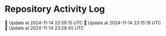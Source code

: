 # Repository Activity Log

🔄 Update at 2024-11-14 22:59:15 UTC
🔄 Update at 2024-11-14 23:15:19 UTC
🔄 Update at 2024-11-14 23:28:45 UTC
